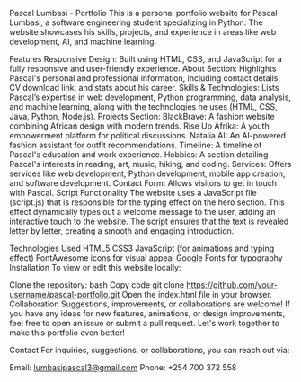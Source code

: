 Pascal Lumbasi - Portfolio
This is a personal portfolio website for Pascal Lumbasi, a software engineering student specializing in Python. The website showcases his skills, projects, and experience in areas like web development, AI, and machine learning.

Features
Responsive Design: Built using HTML, CSS, and JavaScript for a fully responsive and user-friendly experience.
About Section: Highlights Pascal's personal and professional information, including contact details, CV download link, and stats about his career.
Skills & Technologies: Lists Pascal’s expertise in web development, Python programming, data analysis, and machine learning, along with the technologies he uses (HTML, CSS, Java, Python, Node.js).
Projects Section:
BlackBrave: A fashion website combining African design with modern trends.
Rise Up Afrika: A youth empowerment platform for political discussions.
Natalia AI: An AI-powered fashion assistant for outfit recommendations.
Timeline: A timeline of Pascal's education and work experience.
Hobbies: A section detailing Pascal's interests in reading, art, music, hiking, and coding.
Services: Offers services like web development, Python development, mobile app creation, and software development.
Contact Form: Allows visitors to get in touch with Pascal.
Script Functionality
The website uses a JavaScript file (script.js) that is responsible for the typing effect on the hero section. This effect dynamically types out a welcome message to the user, adding an interactive touch to the website. The script ensures that the text is revealed letter by letter, creating a smooth and engaging introduction.

Technologies Used
HTML5
CSS3
JavaScript (for animations and typing effect)
FontAwesome icons for visual appeal
Google Fonts for typography
Installation
To view or edit this website locally:

Clone the repository:
bash
Copy code
git clone https://github.com/your-username/pascal-portfolio.git
Open the index.html file in your browser.
Collaboration
Suggestions, improvements, or collaborations are welcome! If you have any ideas for new features, animations, or design improvements, feel free to open an issue or submit a pull request. Let's work together to make this portfolio even better!

Contact
For inquiries, suggestions, or collaborations, you can reach out via:

Email: lumbasipascal3@gmail.com
Phone: +254 700 372 558

